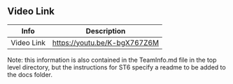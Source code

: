 ## Video Link

| Info       | Description                                                   |
| ---------- | ------------------------------------------------------------- |
| Video Link | https://youtu.be/K-bgX767Z6M                                  |

Note: this information is also contained in the TeamInfo.md file in the top level directory, but the instructions for ST6 specify a readme to be added to the docs folder.
